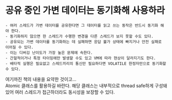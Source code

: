 #  공유 중인 가변 데이터는 동기화해 사용하라

    - 여러 스레드가 가변 데이터를 공유한다면 그 데이터를 읽고 쓰는 동작은 반드시 동기화 해야 한다.
    - 동기화하지 않으면 한 스레드가 수행한 변경을 다른 스레드가 보지 못할 수도 있다.
    - 공유되는 가변 데이터를 동기화하는 데 실패하면 응답 불가 상태에 빠지거나 안전 실패로 이어질 수 있다.
    - 이는 디버깅 난이도가 가장 높은 문제에 속한다.
    - 간헐적이거나 특정 타이밍에만 발생할 수도 있고 VM에 따라 현상이 달라지기도 한다.
    - 배타적 실행은 필요없고 스레드끼리의 통신만 필요하다면 VOLATILE 한정자만으로 동기화할 수 있다.

여기까진 책의 내용을 요약한 것이고... <br>
Atomic 클래스를 활용하길 바란다. 해당 클래스는 내부적으로 thread safe하게 구성돼있어 여러 스레드가 접근하더라도 동시성을 보장할 수 있다.